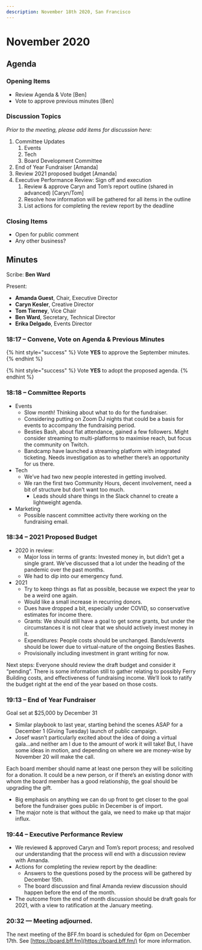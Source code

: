 ```yaml
---
description: November 18th 2020, San Francisco
---
```


# November 2020

## Agenda

### Opening Items

* Review Agenda & Vote \[Ben]
* Vote to approve previous minutes \[Ben]

### Discussion Topics

_Prior to the meeting, please add items for discussion here:_

1. Committee Updates
   1. Events
   2. Tech
   3. Board Development Committee
2. End of Year Fundraiser \[Amanda]
3. Review 2021 proposed budget \[Amanda]
4. Executive Performance Review: Sign off and execution
   1. Review & approve Caryn and Tom’s report outline (shared in advanced) \[Caryn/Tom]
   2. Resolve how information will be gathered for all items in the outline
   3. List actions for completing the review report by the deadline

### Closing Items

* Open for public comment
* Any other business?

## Minutes

Scribe: **Ben Ward**

Present:

* **Amanda Guest**, Chair, Executive Director
* **Caryn Kesler**, Creative Director
* **Tom Tierney**, Vice Chair
* **Ben Ward**, Secretary, Technical Director
* **Erika Delgado**, Events Director

### 18:17 – Convene, Vote on Agenda & Previous Minutes

{% hint style="success" %}
Vote **YES** to approve the September minutes.
{% endhint %}

{% hint style="success" %}
Vote **YES** to adopt the proposed agenda.
{% endhint %}

### 18:18 – Committee Reports

* Events
  * Slow month! Thinking about what to do for the fundraiser.
  * Considering putting on Zoom DJ nights that could be a basis for events to accompany the fundraising period.
  * Besties Bash, about flat attendance, gained a few followers. Might consider streaming to multi-platforms to maximise reach, but focus the community on Twitch.
  * Bandcamp have launched a streaming platform with integrated ticketing. Needs investigation as to whether there’s an opportunity for us there.
* Tech
  * We’ve had two new people interested in getting involved.
  * We ran the first two Community Hours, decent involvement, need a bit of structure but don’t want too much.
    * Leads should share things in the Slack channel to create a lightweight agenda.
* Marketing
  * Possible nascent committee activity there working on the fundraising email.

### 18:34 – 2021 Proposed Budget

* 2020 in review:
  * Major loss in terms of grants: Invested money in, but didn’t get a single grant. We’ve discussed that a lot under the heading of the pandemic over the past months.
  * We had to dip into our emergency fund.
* 2021
  * Try to keep things as flat as possible, because we expect the year to be a weird one again.
  * Would like a small increase in recurring donors.
  * Dues have dropped a bit, especially under COVID, so conservative estimates for income there.
  * Grants: We should still have a goal to get some grants, but under the circumstances it is not clear that we should actively invest money in it.
  * Expenditures: People costs should be unchanged. Bands/events should be lower due to virtual-nature of the ongoing Besties Bashes.
  * Provisionally including investment in grant writing for now.

Next steps: Everyone should review the draft budget and consider it “pending”. There is some information still to gather relating to possibly Ferry Building costs, and effectiveness of fundraising income. We’ll look to ratify the budget right at the end of the year based on those costs.

### 19:13 – End of Year Fundraiser

Goal set at $25,000 by December 31

* Similar playbook to last year, starting behind the scenes ASAP for a December 1 (Giving Tuesday) launch of public campaign.
* Josef wasn’t particularly excited about the idea of doing a virtual gala...and neither am I due to the amount of work it will take! But, I have some ideas in motion, and depending on where we are money-wise by November 20 will make the call.

Each board member should name at least one person they will be soliciting for a donation. It could be a new person, or if there’s an existing donor with whom the board member has a good relationship, the goal should be upgrading the gift.

* Big emphasis on anything we can do up front to get closer to the goal before the fundraiser goes public in December is of import.
* The major note is that without the gala, we need to make up that major influx.

### 19:44 – Executive Performance Review

* We reviewed & approved Caryn and Tom’s report process; and resolved our understanding that the process will end with a discussion review with Amanda.
* Actions for completing the review report by the deadline:
  * Answers to the questions posed by the process will be gathered by December 15th.
  * The board discussion and final Amanda review discussion should happen before the end of the month.
* The outcome from the end of month discussion should be draft goals for 2021, with a view to ratification at the January meeting.

### 20:32 — Meeting adjourned.

The next meeting of the BFF.fm board is scheduled for 6pm on December 17th. See [https://board.bff.fm](https://board.bff.fm/) for more information.
